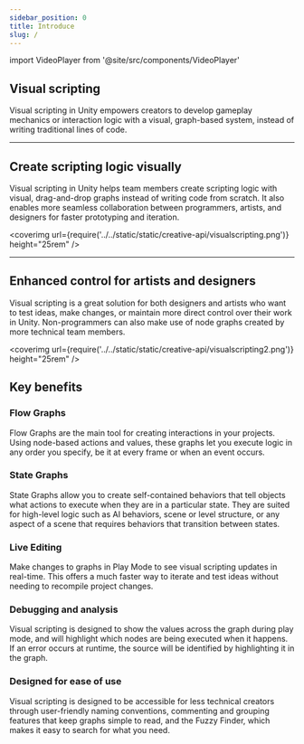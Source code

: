 ```yaml
---
sidebar_position: 0
title: Introduce
slug: /
---
```


import VideoPlayer from '@site/src/components/VideoPlayer'

<VideoPlayer src="/static/videos/multiplayer.mp4" className="custom-video-showcase" />

## Visual scripting

Visual scripting in Unity empowers creators to develop gameplay mechanics or interaction logic with a visual, graph-based system, instead of writing traditional lines of code.

---

## Create scripting logic visually

Visual scripting in Unity helps team members create scripting logic with visual, drag-and-drop graphs instead of writing code from scratch. It also enables more seamless collaboration between programmers, artists, and designers for faster prototyping and iteration.

<coverimg url={require('../../static/static/creative-api/visualscripting.png')} height="25rem" />

---

## Enhanced control for artists and designers

Visual scripting is a great solution for both designers and artists who want to test ideas, make changes, or maintain more direct control over their work in Unity. Non-programmers can also make use of node graphs created by more technical team members.

<coverimg url={require('../../static/static/creative-api/visualscripting2.png')} height="25rem" />

## Key benefits

### Flow Graphs

Flow Graphs are the main tool for creating interactions in your projects. Using node-based actions and values, these graphs let you execute logic in any order you specify, be it at every frame or when an event occurs.

### State Graphs

State Graphs allow you to create self-contained behaviors that tell objects what actions to execute when they are in a particular state. They are suited for high-level logic such as AI behaviors, scene or level structure, or any aspect of a scene that requires behaviors that transition between states.

### Live Editing

Make changes to graphs in Play Mode to see visual scripting updates in real-time. This offers a much faster way to iterate and test ideas without needing to recompile project changes.

### Debugging and analysis

Visual scripting is designed to show the values across the graph during play mode, and will highlight which nodes are being executed when it happens. If an error occurs at runtime, the source will be identified by highlighting it in the graph.

### Designed for ease of use

Visual scripting is designed to be accessible for less technical creators through user-friendly naming conventions, commenting and grouping features that keep graphs simple to read, and the Fuzzy Finder, which makes it easy to search for what you need.
